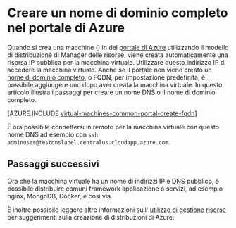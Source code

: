<properties
   pageTitle="Creare FQDN per una macchina virtuale nel portale di Azure | Microsoft Azure"
   description="Informazioni su come creare un nome di dominio completo o nome di dominio completo per un Manager delle risorse in base a macchina virtuale nel portale di Azure."
   services="virtual-machines-linux"
   documentationCenter=""
   authors="iainfoulds"
   manager="timlt"
   editor="tysonn"
   tags="azure-resource-manager"/>

<tags
   ms.service="virtual-machines-linux"
   ms.devlang="na"
   ms.topic="article"
   ms.tgt_pltfrm="vm-linux"
   ms.workload="infrastructure-services"
   ms.date="08/23/2016"
   ms.author="iainfou"/>

# <a name="create-a-fully-qualified-domain-name-in-the-azure-portal"></a>Creare un nome di dominio completo nel portale di Azure
Quando si crea una macchine () in del [portale di Azure](https://portal.azure.com) utilizzando il modello di distribuzione di Manager delle risorse, viene creata automaticamente una risorsa IP pubblica per la macchina virtuale. Utilizzare questo indirizzo IP di accedere la macchina virtuale. Anche se il portale non viene creato un [nome di dominio completo](https://en.wikipedia.org/wiki/Fully_qualified_domain_name), o FQDN, per impostazione predefinita, è possibile aggiungere uno dopo aver creata la macchina virtuale. In questo articolo illustra i passaggi per creare un nome DNS o il nome di dominio completo.

[AZURE.INCLUDE [virtual-machines-common-portal-create-fqdn](../../includes/virtual-machines-common-portal-create-fqdn.md)]

È ora possibile connettersi in remoto per la macchina virtuale con questo nome DNS ad esempio con `ssh adminuser@testdnslabel.centralus.cloudapp.azure.com`.

## <a name="next-steps"></a>Passaggi successivi
Ora che la macchina virtuale ha un nome di indirizzi IP e DNS pubblico, è possibile distribuire comuni framework applicazione o servizi, ad esempio nginx, MongoDB, Docker, e così via.

È inoltre possibile leggere altre informazioni sull' [utilizzo di gestione risorse](../azure-resource-manager/resource-group-overview.md) per suggerimenti sulla creazione di distribuzioni di Azure.